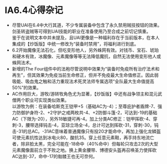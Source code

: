 # IA6.4心得杂记

- 尽管UAI在6.4中大行其道，不少专属装备中包含了永久禁用贼技按钮的效果。剑圣转盗贼等可得到UAI技能的职业在准备使用乃至合成之前切记慎重。  
  鉴于在说明文本中并未提及，且UAI更像是一种福利存在于当前版本，在本人集成的【炒饭版】中统一修改为“装备时禁用”，将福利进行到底。
- 6.2开始魔像无法石化，但吃变形他人，另外蛛网有效。对钱币、宝石、琥珀和硬木有效，冰魔像、元素魔像等等无法降低魔抗，自然无法使用变形他人或蛛网法术。
- 新增的The Four组件中的法袍尽管说明中效果为“装备时免疫所有治疗法术和再生”，但其效果为免疫当前生命修正，但并不免疫最大生命值修正。因此弱吸能、吸血鬼之触和活力重现法术死灵法师专属选项“全队最大生命值提高50%”的效果。
- AC作用巨大，游牧/游转牧角色尤为显著，【炒饭版】中还有战争领主和混元武僧两个职业可实现类似效果。  
  以游牧为例：在装备哈斯克王铠甲+5（基础AC为-4）；至尊庇护者盾牌-7、强力防御护身符-2、+2守护之戒两枚共-4、+2防御斗篷-2，可达到-19的基础AC（下限为-20），另外18敏捷可再-4。加上分类AC修正：铠甲挥砍-4、穿刺-3，腰带选择钝击-4，亚琼立场全-4，总计可达到挥砍-31，穿刺-30，钝击-31的总AC。-31AC意味着普通魔像只有投20才能命中，再加上强化龙鳞盔可使元素抗性达到冰电火80，酸抗35。穿上任意元素鞋，再手持东地流亡者，除非脸太黑，完全可能在-18命中（40%命中）但每轮只攻击2次的大型元素魔像面前立于不败之地。换上黄金腰带、博德安头盔再召唤圣力使挥砍AC达到-37，命中-17的骷髅王也无可奈何。
